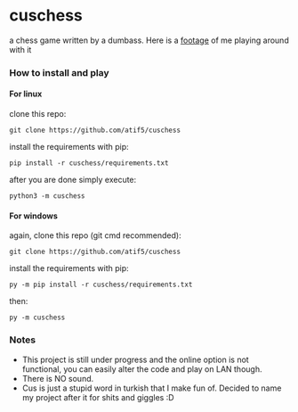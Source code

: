 # cuschess
a chess game written by a dumbass. Here is a [footage](https://gfycat.com/lonelylegalinchworm) of me playing around with it

### How to install and play

#### For linux
clone this repo:

`git clone https://github.com/atif5/cuschess`

install the requirements with pip:

`pip install -r cuschess/requirements.txt`

after you are done simply execute:

`python3 -m cuschess`

#### For windows
again, clone this repo (git cmd recommended):

`git clone https://github.com/atif5/cuschess`

install the requirements with pip:

`py -m pip install -r cuschess/requirements.txt`

then:

`py -m cuschess`

### Notes

- This project is still under progress and the online option is not functional, you can easily alter the code and play on LAN though.
- There is NO sound.
- Cus is just a stupid word in turkish that I make fun of. Decided to name my project after it for shits and giggles :D 
